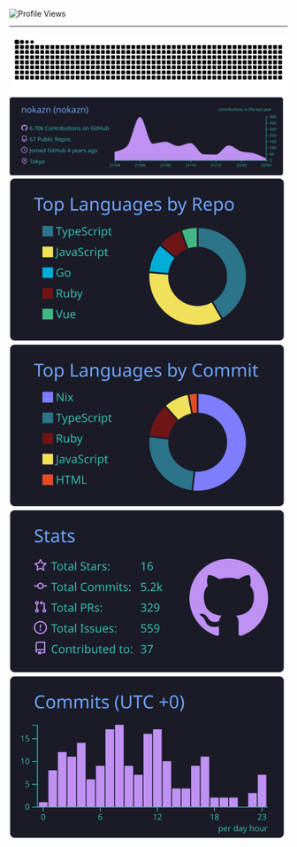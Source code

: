 <!--
**nokazn/nokazn** is a ✨ _special_ ✨ repository because its `README.md` (this file) appears on your GitHub profile.

Here are some ideas to get you started:

- 🔭 I’m currently working on ...
- 🌱 I’m currently learning ...
- 👯 I’m looking to collaborate on ...
- 🤔 I’m looking for help with ...
- 💬 Ask me about ...
- 📫 How to reach me: ...
- 😄 Pronouns: ...
- ⚡ Fun fact: ...
-->

![Profile Views](https://komarev.com/ghpvc/?username=nokazn)

---

<p align="center">
  <img src="https://raw.githubusercontent.com/nokazn/nokazn/output/github-contribution-grid-snake-dark.svg#gh-dark-mode-only" alt="github contribution grid snake animation"><br/>
  <img src="https://raw.githubusercontent.com/nokazn/nokazn/master/profile-summary-card-output/tokyonight/0-profile-details.svg" alt="Profile details"><br/>
  <img src="https://raw.githubusercontent.com/nokazn/nokazn/master/profile-summary-card-output/tokyonight/1-repos-per-language.svg" alt="Top languages by repository">
  <img src="https://raw.githubusercontent.com/nokazn/nokazn/master/profile-summary-card-output/tokyonight/2-most-commit-language.svg" alt="Top languages by commit"><br/>
  <img src="https://raw.githubusercontent.com/nokazn/nokazn/master/profile-summary-card-output/tokyonight/3-stats.svg" alt="Stats">
  <img src="https://raw.githubusercontent.com/nokazn/nokazn/master/profile-summary-card-output/tokyonight/4-productive-time.svg" alt="Commits productive time">
</p>
<br/>
